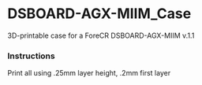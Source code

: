 # DSBOARD-AGX-MIIM_Case
3D-printable case for a ForeCR DSBOARD-AGX-MIIM v.1.1
### Instructions
Print all using .25mm layer height, .2mm first layer
